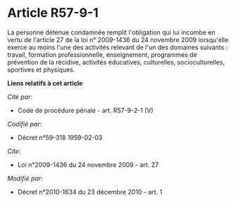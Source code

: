 # Article R57-9-1

La personne détenue condamnée remplit l'obligation qui lui incombe en vertu de l'article 27 de la loi n° 2009-1436 du 24
novembre 2009 lorsqu'elle exerce au moins l'une des activités relevant de l'un des domaines suivants : travail, formation
professionnelle, enseignement, programmes de prévention de la récidive, activités éducatives, culturelles, socioculturelles,
sportives et physiques.

**Liens relatifs à cet article**

_Cité par_:

  - Code de procédure pénale - art. R57-9-2-1 (V)

_Codifié par_:

  - Décret n°59-318 1959-02-03

_Cite_:

  - Loi n°2009-1436 du 24 novembre 2009 - art. 27

_Modifié par_:

  - Décret n°2010-1634 du 23 décembre 2010 - art. 1
